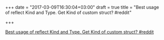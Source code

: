 +++
date = "2017-03-09T16:30:04+03:00"
draft = true
title = "Best usage of reflect Kind and Type. Get Kind of custom struct?  #reddit"

+++

<p><a href="https://t.co/q7lr2S1bkI">Best usage of reflect Kind and Type. Get Kind of custom struct?  #reddit</a></p>
